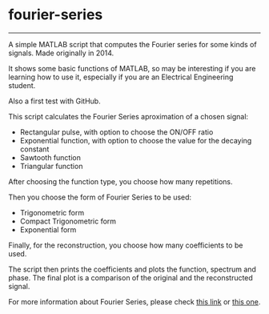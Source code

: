 # fourier-series
----

A simple MATLAB script that computes the Fourier series for some kinds of signals. Made originally in 2014.

It shows some basic functions of MATLAB, so may be interesting if you are learning how to use it, especially if you are an Electrical Engineering student.

Also a first test with GitHub.

This script calculates the Fourier Series aproximation of a chosen
signal:
- Rectangular pulse, with option to choose the ON/OFF ratio
- Exponential function, with option to choose the value for the decaying constant
- Sawtooth function
- Triangular function

After choosing the function type, you choose how many repetitions.

Then you choose the form of Fourier Series to be used: 
- Trigonometric form
- Compact Trigonometric form
- Exponential form

Finally, for the reconstruction, you choose how many coefficients to be used.

The script then prints the coefficients and plots the function, spectrum and phase. The final plot is a comparison of the original and the reconstructed
signal.

For more information about Fourier Series, please check  [this link](http://www.commsp.ee.ic.ac.uk/~pld/Teaching/comms1_09/lecture_4.pdf) or [this one](http://mathworld.wolfram.com/FourierSeries.html).
